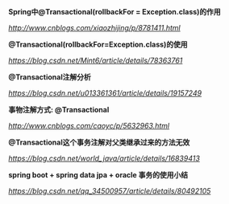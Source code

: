 **Spring中@Transactional(rollbackFor = Exception.class)的作用**

*http://www.cnblogs.com/xiaozhijing/p/8781411.html*



**@Transactional(rollbackFor=Exception.class)的使用**

*https://blog.csdn.net/Mint6/article/details/78363761*



**@Transactional注解分析**

*https://blog.csdn.net/u013361361/article/details/19157249*



**事物注解方式: @Transactional**

*http://www.cnblogs.com/caoyc/p/5632963.html*



**@Transactional这个事务注解对父类继承过来的方法无效**

*https://blog.csdn.net/world_java/article/details/16839413*



**spring boot + spring data jpa + oracle 事务的使用小结**

*https://blog.csdn.net/qq_34500957/article/details/80492105*